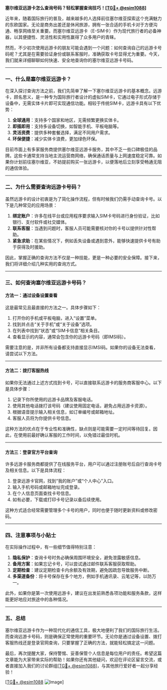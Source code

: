 **塞尔维亚远游卡怎么查询号码？轻松掌握查询技巧！[[TG💪+ @esim1088](https://t.me/s/esim1088)]**

近年来，随着国际旅行的普及，越来越多的人选择前往塞尔维亚探索这个充满魅力的东欧国家。无论是商务出差还是休闲旅游，拥有一张合适的手机卡对于方便沟通、畅享网络至关重要。而塞尔维亚远游卡（E-SIM卡）作为现代旅行者的必备神器，以其便捷性、灵活性和实用性赢得了众多用户的青睐。

然而，不少初次使用远游卡的朋友可能会遇到一个问题：如何查询自己的远游卡号码呢？尤其是在需要验证身份或联系客服时，准确获取卡号显得尤为重要。今天，我们就来详细聊聊如何快速、安全地查询你的塞尔维亚远游卡号码。

---

### 一、什么是塞尔维亚远游卡？

在深入探讨查询方法之前，我们先简单了解一下塞尔维亚远游卡的基本概念。远游卡，顾名思义，是一种专为国际旅行者设计的虚拟SIM卡，它通过电子形式存储于设备中，无需实体卡片即可实现通信功能。相较于传统SIM卡，远游卡具有以下优势：

1. **全球通用**：支持多个国家和地区，无需频繁更换实体卡。
2. **即插即用**：支持多设备切换，如智能手机、平板电脑等。
3. **灵活资费**：提供多种套餐选择，满足不同用户需求。
4. **环保便捷**：减少实体卡浪费，更加绿色环保。

目前市面上有多家服务商提供塞尔维亚远游卡服务，其中不乏一些口碑极佳的品牌。这些卡通常支持当地主流运营商网络，确保通话质量与上网速度稳定可靠。如果你计划前往塞尔维亚，不妨提前购买一张远游卡，以便落地后立刻享受畅通无阻的通信体验。

---

### 二、为什么需要查询远游卡号码？

虽然远游卡的设计初衷是为了简化操作流程，但有时候我们仍需手动查询卡号。以下是几种常见的应用场景：

1. **绑定账户**：许多在线平台或应用程序要求输入SIM卡号码进行身份验证，比如银行、支付软件或社交媒体。
2. **联系客服**：当遇到问题时，客服人员可能需要核对你的卡号以提供针对性帮助。
3. **紧急求助**：在某些情况下，例如丢失设备或遇到意外，能够快速提供卡号有助于获得及时援助。

因此，掌握正确的查询方法不仅是一种技能，更是一种必要的安全保障。接下来，我们将详细介绍几种实用的查询方式。

---

### 三、如何查询塞尔维亚远游卡号码？

#### 方法一：通过设备设置查看

这是最常见且最直接的方法之一。具体步骤如下：

1. 打开你的手机或平板电脑，进入“设置”菜单。
2. 找到并点击“关于手机”或“关于设备”选项。
3. 在列表中找到“状态”或“SIM卡信息”相关条目。
4. 查看显示的内容，通常会包含你的远游卡号码（即IMSI码）。

需要注意的是，并非所有设备都支持直接显示IMSI码。如果你的设备无法查看，请尝试以下方法。

---

#### 方法二：拨打客服热线

如果你无法通过上述方式找到卡号，可以直接联系远游卡的服务商客服中心。以下是具体步骤：

1. 记录下你所使用的远游卡品牌及客服电话。
2. 使用其他电话拨打该号码（建议使用固定电话，避免占用远游卡资源）。
3. 根据语音提示输入相关信息，如订单编号或邮箱地址。
4. 客服人员将为你提供卡号信息。

这种方法的优点在于专业性和准确性，缺点则是可能需要一定时间等待回复。因此，在使用前最好确认客服的工作时间，以免错过最佳时机。

---

#### 方法三：登录官方平台查询

许多远游卡服务商都提供了在线服务平台，用户可以通过注册账号后自行查询卡号及相关信息。以下是具体流程：

1. 登录远游卡官网，找到“我的账户”或“个人中心”入口。
2. 输入手机号码或邮箱地址完成登录。
3. 在个人信息页面查找卡号信息。
4. 如有必要，下载或打印卡号记录以备后续使用。

这种方式适合经常需要管理多个卡号的用户，同时也便于随时更新资料或修改密码。

---

### 四、注意事项与小贴士

在实际操作过程中，有一些细节值得特别注意：

1. **隐私保护**：查询卡号时务必确保周围环境安全，避免泄露敏感信息。
2. **备用方案**：如果忘记卡号，可以尝试通过邮件联系客服获取帮助。
3. **定期检查**：建议定期检查卡内余额及有效期，避免因疏忽导致服务中断。
4. **多渠道备份**：将卡号保存在多个地方，例如手机通讯录、云笔记等，以防万一。

此外，如果你是第一次使用远游卡，建议在出发前熟悉各项功能和服务条款，这样能更好地应对旅途中的各种情况。

---

### 五、总结

塞尔维亚远游卡作为一种现代化的通信工具，极大地便利了我们的国际旅行生活。而查询远游卡号码，则是确保正常使用的重要环节。无论你是通过设备设置、拨打客服热线还是登录官网查询，只要掌握了正确的方法，就能轻松搞定这一问题。

最后，再次提醒大家，保持警惕、妥善保管个人信息是每位用户的责任。希望这篇文章能为大家带来实际的帮助！如果你还有其他疑问，欢迎在评论区留言交流，或者直接加入我们的讨论群组[[TG💪+ @esim1088](https://t.me/s/esim1088)]，与其他旅行爱好者一起分享经验！

[[TG💪+ @esim1088](https://t.me/s/esim1088) ![Image](https://i.postimg.cc/4NQfJmqS/Snipaste-2025-05-13-00-14-12.png)]